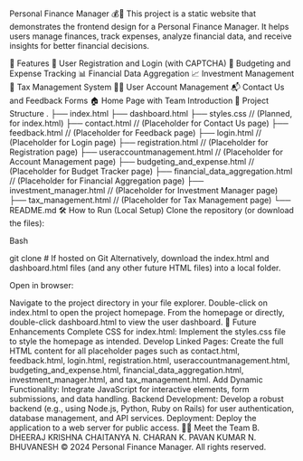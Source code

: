 Personal Finance Manager 💰🤖
This project is a static website that demonstrates the frontend design for a Personal Finance Manager. It helps users manage finances, track expenses, analyze financial data, and receive insights for better financial decisions.

🚀 Features
📝 User Registration and Login (with CAPTCHA)
💸 Budgeting and Expense Tracking
📊 Financial Data Aggregation
📈 Investment Management
💼 Tax Management System
🧑‍💻 User Account Management
📬 Contact Us and Feedback Forms
🏠 Home Page with Team Introduction
📁 Project Structure
.
├── index.html
├── dashboard.html
├── styles.css             // (Planned, for index.html)
├── contact.html           // (Placeholder for Contact Us page)
├── feedback.html          // (Placeholder for Feedback page)
├── login.html             // (Placeholder for Login page)
├── registration.html      // (Placeholder for Registration page)
├── useraccountmanagement.html // (Placeholder for Account Management page)
├── budgeting_and_expense.html // (Placeholder for Budget Tracker page)
├── financial_data_aggregation.html // (Placeholder for Financial Aggregation page)
├── investment_manager.html // (Placeholder for Investment Manager page)
├── tax_management.html    // (Placeholder for Tax Management page)
└── README.md
🛠️ How to Run (Local Setup)
Clone the repository (or download the files):

Bash

git clone <repository-url> # If hosted on Git
Alternatively, download the index.html and dashboard.html files (and any other future HTML files) into a local folder.

Open in browser:

Navigate to the project directory in your file explorer.
Double-click on index.html to open the project homepage.
From the homepage or directly, double-click dashboard.html to view the user dashboard.
🚀 Future Enhancements
Complete CSS for index.html: Implement the styles.css file to style the homepage as intended.
Develop Linked Pages: Create the full HTML content for all placeholder pages such as contact.html, feedback.html, login.html, registration.html, useraccountmanagement.html, budgeting_and_expense.html, financial_data_aggregation.html, investment_manager.html, and tax_management.html.
Add Dynamic Functionality: Integrate JavaScript for interactive elements, form submissions, and data handling.
Backend Development: Develop a robust backend (e.g., using Node.js, Python, Ruby on Rails) for user authentication, database management, and API services.
Deployment: Deploy the application to a web server for public access.
🧑‍💻 Meet the Team
B. DHEERAJ
KRISHNA CHAITANYA
N. CHARAN
K. PAVAN KUMAR
N. BHUVANESH
© 2024 Personal Finance Manager. All rights reserved.
